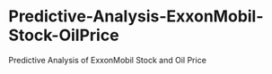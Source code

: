 # Predictive-Analysis-ExxonMobil-Stock-OilPrice
Predictive Analysis of ExxonMobil Stock and Oil Price
